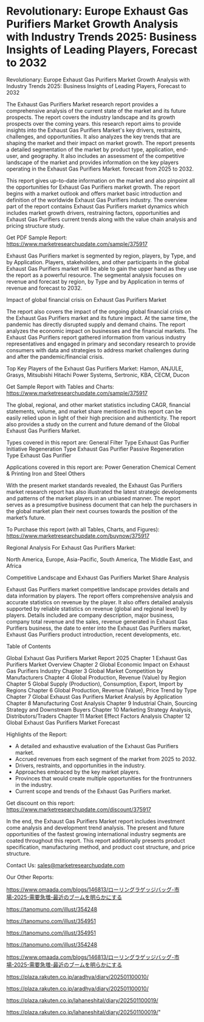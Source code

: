 # Revolutionary: Europe Exhaust Gas Purifiers Market Growth Analysis with Industry Trends 2025: Business Insights of Leading Players, Forecast to 2032
 Revolutionary: Europe Exhaust Gas Purifiers Market Growth Analysis with Industry Trends 2025: Business Insights of Leading Players, Forecast to 2032

The Exhaust Gas Purifiers Market research report provides a comprehensive analysis of the current state of the market and its future prospects. The report covers the industry landscape and its growth prospects over the coming years. this research report aims to provide insights into the Exhaust Gas Purifiers Market's key drivers, restraints, challenges, and opportunities. It also analyzes the key trends that are shaping the market and their impact on market growth. The report presents a detailed segmentation of the market by product type, application, end-user, and geography. It also includes an assessment of the competitive landscape of the market and provides information on the key players operating in the Exhaust Gas Purifiers Market. forecast from 2025 to 2032.

This report gives up-to-date information on the market and also pinpoint all the opportunities for Exhaust Gas Purifiers market growth. The report begins with a market outlook and offers market basic introduction and definition of the worldwide Exhaust Gas Purifiers industry. The overview part of the report contains Exhaust Gas Purifiers market dynamics which includes market growth drivers, restraining factors, opportunities and Exhaust Gas Purifiers current trends along with the value chain analysis and pricing structure study.

Get PDF Sample Report: https://www.marketresearchupdate.com/sample/375917

Exhaust Gas Purifiers market is segmented by region, players, by Type, and by Application. Players, stakeholders, and other participants in the global Exhaust Gas Purifiers market will be able to gain the upper hand as they use the report as a powerful resource. The segmental analysis focuses on revenue and forecast by region, by Type and by Application in terms of revenue and forecast to 2032.

Impact of global financial crisis on Exhaust Gas Purifiers Market

The report also covers the impact of the ongoing global financial crisis on the Exhaust Gas Purifiers market and its future impact. At the same time, the pandemic has directly disrupted supply and demand chains. The report analyzes the economic impact on businesses and the financial markets. The Exhaust Gas Purifiers report gathered information from various industry representatives and engaged in primary and secondary research to provide consumers with data and strategies to address market challenges during and after the pandemic/financial crisis.

Top Key Players of the Exhaust Gas Purifiers Market:
Hamon, ANJULE, Grasys, Mitsubishi Hitachi Power Systems, Sertronic, KBA, CECM, Ducon


Get Sample Report with Tables and Charts: https://www.marketresearchupdate.com/sample/375917

The global, regional, and other market statistics including CAGR, financial statements, volume, and market share mentioned in this report can be easily relied upon in light of their high precision and authenticity. The report also provides a study on the current and future demand of the Global Exhaust Gas Purifiers Market.

Types covered in this report are:
General Filter Type Exhaust Gas Purifier
Initiative Regeneration Type Exhaust Gas Purifier
Passive Regeneration Type Exhaust Gas Purifier


Applications covered in this report are:
Power Generation
Chemical
Cement & Printing
Iron and Steel
Others


With the present market standards revealed, the Exhaust Gas Purifiers market research report has also illustrated the latest strategic developments and patterns of the market players in an unbiased manner. The report serves as a presumptive business document that can help the purchasers in the global market plan their next courses towards the position of the market’s future.

To Purchase this report (with all Tables, Charts, and Figures): https://www.marketresearchupdate.com/buynow/375917

Regional Analysis For Exhaust Gas Purifiers Market:

North America, Europe, Asia-Pacific, South America, The Middle East, and Africa

Competitive Landscape and Exhaust Gas Purifiers Market Share Analysis

Exhaust Gas Purifiers market competitive landscape provides details and data information by players. The report offers comprehensive analysis and accurate statistics on revenue by the player. It also offers detailed analysis supported by reliable statistics on revenue (global and regional level) by players. Details included are company description, major business, company total revenue and the sales, revenue generated in Exhaust Gas Purifiers business, the date to enter into the Exhaust Gas Purifiers market, Exhaust Gas Purifiers product introduction, recent developments, etc.

Table of Contents

Global Exhaust Gas Purifiers Market Report 2025
Chapter 1 Exhaust Gas Purifiers Market Overview
Chapter 2 Global Economic Impact on Exhaust Gas Purifiers Industry
Chapter 3 Global Market Competition by Manufacturers
Chapter 4 Global Production, Revenue (Value) by Region
Chapter 5 Global Supply (Production), Consumption, Export, Import by Regions
Chapter 6 Global Production, Revenue (Value), Price Trend by Type
Chapter 7 Global Exhaust Gas Purifiers Market Analysis by Application
Chapter 8 Manufacturing Cost Analysis
Chapter 9 Industrial Chain, Sourcing Strategy and Downstream Buyers
Chapter 10 Marketing Strategy Analysis, Distributors/Traders
Chapter 11 Market Effect Factors Analysis
Chapter 12 Global Exhaust Gas Purifiers Market Forecast

Highlights of the Report:

- A detailed and exhaustive evaluation of the Exhaust Gas Purifiers market.
- Accrued revenues from each segment of the market from 2025 to 2032.
- Drivers, restraints, and opportunities in the industry.
- Approaches embraced by the key market players.
- Provinces that would create multiple opportunities for the frontrunners in the industry.
- Current scope and trends of the Exhaust Gas Purifiers market.

Get discount on this report: https://www.marketresearchupdate.com/discount/375917

In the end, the Exhaust Gas Purifiers Market report includes investment come analysis and development trend analysis. The present and future opportunities of the fastest growing international industry segments are coated throughout this report. This report additionally presents product specification, manufacturing method, and product cost structure, and price structure.

Contact Us:
sales@marketresearchupdate.com

Our Other Reports:

https://www.omaada.com/blogs/146813/ローリングラゲッジバッグ-市場-2025-需要急増-最近のブームを明らかにする

https://tanomuno.com/illust/354248

https://tanomuno.com/illust/354951

https://tanomuno.com/illust/354951

https://tanomuno.com/illust/354248

https://www.omaada.com/blogs/146813/ローリングラゲッジバッグ-市場-2025-需要急増-最近のブームを明らかにする

https://plaza.rakuten.co.jp/aradhya/diary/202501100010/

https://plaza.rakuten.co.jp/aradhya/diary/202501100010/

https://plaza.rakuten.co.jp/lahaneshital/diary/202501100019/

https://plaza.rakuten.co.jp/lahaneshital/diary/202501100019/"
